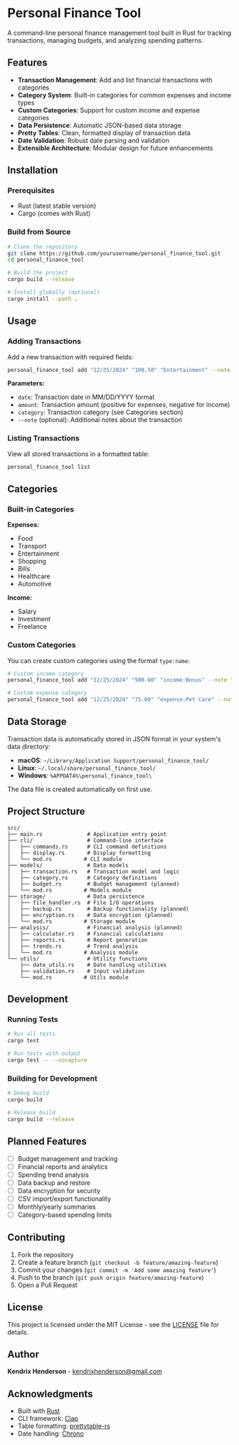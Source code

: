 # Personal Finance Tool

A command-line personal finance management tool built in Rust for tracking transactions, managing budgets, and analyzing spending patterns.

## Features

- **Transaction Management**: Add and list financial transactions with categories
- **Category System**: Built-in categories for common expenses and income types
- **Custom Categories**: Support for custom income and expense categories
- **Data Persistence**: Automatic JSON-based data storage
- **Pretty Tables**: Clean, formatted display of transaction data
- **Date Validation**: Robust date parsing and validation
- **Extensible Architecture**: Modular design for future enhancements

## Installation

### Prerequisites

- Rust (latest stable version)
- Cargo (comes with Rust)

### Build from Source

```bash
# Clone the repository
git clone https://github.com/yourusername/personal_finance_tool.git
cd personal_finance_tool

# Build the project
cargo build --release

# Install globally (optional)
cargo install --path .
```

## Usage

### Adding Transactions

Add a new transaction with required fields:

```bash
personal_finance_tool add "12/25/2024" "100.50" "Entertainment" --note "Christmas gift"
```

**Parameters:**
- `date`: Transaction date in MM/DD/YYYY format
- `amount`: Transaction amount (positive for expenses, negative for income)
- `category`: Transaction category (see Categories section)
- `--note` (optional): Additional notes about the transaction

### Listing Transactions

View all stored transactions in a formatted table:

```bash
personal_finance_tool list
```

## Categories

### Built-in Categories

**Expenses:**
- Food
- Transport
- Entertainment
- Shopping
- Bills
- Healthcare
- Automotive

**Income:**
- Salary
- Investment
- Freelance

### Custom Categories

You can create custom categories using the format `type:name`:

```bash
# Custom income category
personal_finance_tool add "12/25/2024" "500.00" "income:Bonus" --note "Year-end bonus"

# Custom expense category
personal_finance_tool add "12/25/2024" "75.00" "expense:Pet Care" --note "Vet visit"
```

## Data Storage

Transaction data is automatically stored in JSON format in your system's data directory:
- **macOS**: `~/Library/Application Support/personal_finance_tool/`
- **Linux**: `~/.local/share/personal_finance_tool/`
- **Windows**: `%APPDATA%\personal_finance_tool\`

The data file is created automatically on first use.

## Project Structure

```
src/
├── main.rs              # Application entry point
├── cli/                 # Command-line interface
│   ├── commands.rs      # CLI command definitions
│   ├── display.rs       # Display formatting
│   └── mod.rs          # CLI module
├── models/              # Data models
│   ├── transaction.rs   # Transaction model and logic
│   ├── category.rs      # Category definitions
│   ├── budget.rs        # Budget management (planned)
│   └── mod.rs          # Models module
├── storage/             # Data persistence
│   ├── file_handler.rs  # File I/O operations
│   ├── backup.rs        # Backup functionality (planned)
│   ├── encryption.rs    # Data encryption (planned)
│   └── mod.rs          # Storage module
├── analysis/            # Financial analysis (planned)
│   ├── calculator.rs    # Financial calculations
│   ├── reports.rs       # Report generation
│   ├── trends.rs        # Trend analysis
│   └── mod.rs          # Analysis module
└── utils/               # Utility functions
    ├── date_utils.rs    # Date handling utilities
    ├── validation.rs    # Input validation
    └── mod.rs          # Utils module
```

## Development

### Running Tests

```bash
# Run all tests
cargo test

# Run tests with output
cargo test -- --nocapture
```

### Building for Development

```bash
# Debug build
cargo build

# Release build
cargo build --release
```

## Planned Features

- [ ] Budget management and tracking
- [ ] Financial reports and analytics
- [ ] Spending trend analysis
- [ ] Data backup and restore
- [ ] Data encryption for security
- [ ] CSV import/export functionality
- [ ] Monthly/yearly summaries
- [ ] Category-based spending limits

## Contributing

1. Fork the repository
2. Create a feature branch (`git checkout -b feature/amazing-feature`)
3. Commit your changes (`git commit -m 'Add some amazing feature'`)
4. Push to the branch (`git push origin feature/amazing-feature`)
5. Open a Pull Request

## License

This project is licensed under the MIT License - see the [LICENSE](LICENSE) file for details.

## Author

**Kendrix Henderson** - kendrixhenderson@gmail.com

## Acknowledgments

- Built with [Rust](https://www.rust-lang.org/)
- CLI framework: [Clap](https://github.com/clap-rs/clap)
- Table formatting: [prettytable-rs](https://github.com/phsym/prettytable-rs)
- Date handling: [Chrono](https://github.com/chronotope/chrono)
